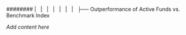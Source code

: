 ######## |   |   |   |   |   |   |   ├── Outperformance of Active Funds vs. Benchmark Index

*Add content here*